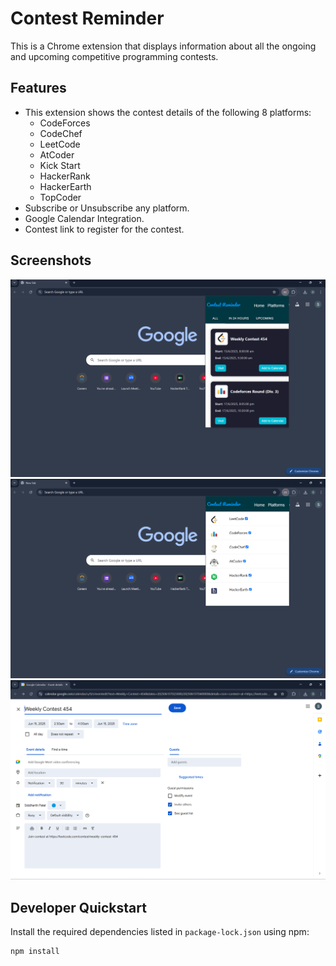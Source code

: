 # Contest Reminder

This is a Chrome extension that displays information about all the ongoing and upcoming competitive programming contests.

## Features

* This extension shows the contest details of the following 8 platforms:
  * CodeForces
  * CodeChef
  * LeetCode
  * AtCoder
  * Kick Start
  * HackerRank
  * HackerEarth
  * TopCoder
* Subscribe or Unsubscribe any platform.
* Google Calendar Integration.
* Contest link to register for the contest.

## Screenshots

![Home Page](./assets/main.png)
![Platform Filter](./assets/platforms.png)
![Google Calendar](./assets/google.png)

## Developer Quickstart

Install the required dependencies listed in `package-lock.json` using npm:

```bash
npm install
